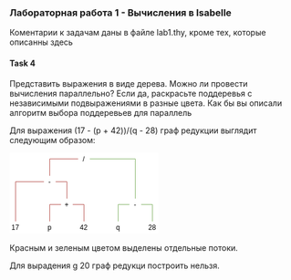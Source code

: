 ### Лабораторная работа 1 - Вычисления в Isabelle

Коментарии к задачам даны в файле lab1.thy, кроме тех, которые описанны здесь

#### Task 4

Представить выражения в виде дерева. Можно ли провести вычисления параллельно? Если да, раскрасьте поддеревья с независимыми подвыражениями в разные цвета. Как бы вы описали алгоритм выбора поддеревьев для параллель

Для выражения (17 - (p + 42))/(q - 28) граф редукции выглядит следующим образом:

![Граф редукции](./img/tree.png 'Граф редукции')

Красным и зеленым цветом выделены отдельные потоки.

Для вырадения g 20 граф редукци построить нельзя.
